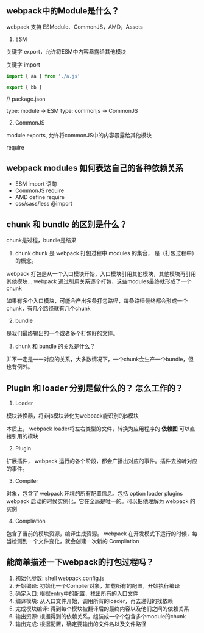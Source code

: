 ## webpack中的Module是什么？

webpack 支持 ESModule、CommonJS，AMD，Assets

1. ESM

关键字 export，允许将ESM中内容暴露给其他模块

关键字 import
```js
import { aa } from './a.js'

export { bb }
```

// package.json

type: module -> ESM
type: commonjs -> CommonJS

2. CommonJS

module.exports, 允许将commonJS中的内容暴露给其他模块

require

## webpack modules 如何表达自己的各种依赖关系

* ESM import 语句
* CommonJS require
* AMD define require
* css/sass/less @import

## chunk 和 bundle 的区别是什么？

chunk是过程，bundle是结果

1. chunk
chunk 是 webpack 打包过程中 modules 的集合， 是（打包过程中）的概念。

webpack 打包是从一个入口模块开始，入口模块引用其他模块，其他模块再引用其他模块...
webpack 通过引用关系逐个打包，这些modules最终就形成了一个chunk

如果有多个入口模块，可能会产出多条打包路径，每条路径最终都会形成一个chunk，有几个路径就有几个chunk

2. bundle

是我们最终输出的一个或者多个打包好的文件。

3. chunk 和 bundle 的关系是什么？

并不一定是一一对应的关系，大多数情况下，一个chunk会生产一个bundle，但也有例外。

## Plugin 和 loader 分别是做什么的？ 怎么工作的？
1. Loader

模块转换器，将非js模块转化为webpack能识别的js模块

本质上， webpack loader将左右类型的文件，转换为应用程序的 **依赖图** 可以直接引用的模块

2. Plugin

扩展插件， webpack 运行的各个阶段，都会广播出对应的事件。插件去监听对应的事件。

3. Compiler

对象，包含了 webpack 环境的所有配置信息。包括 option loader plugins
webpack 启动的时候实例化，它在全局是唯一的。可以把他理解为 webpack 的实例

4. Compliation

包含了当前的模块资源，编译生成资源。
webpack 在开发模式下运行的时候，每当检测到一个文件变化，就会创建一次新的 Compliation


## 能简单描述一下webpack的打包过程吗？
1. 初始化参数: shell webpack.config.js
2. 开始编译: 初始化一个Complier对象，加载所有的配置，开始执行编译
3. 确定入口: 根据entry中的配置，找出所有的入口文件
4. 编译模块: 从入口文件开始，调用所有的loader，再去递归的找依赖
5. 完成模块编译: 得到每个模块被翻译后的最终内容以及他们之间的依赖关系
6. 输出资源: 根据得到的依赖关系，组装成一个个包含多个module的chunk
7. 输出完成: 根据配置，确定要输出的文件名以及文件路径